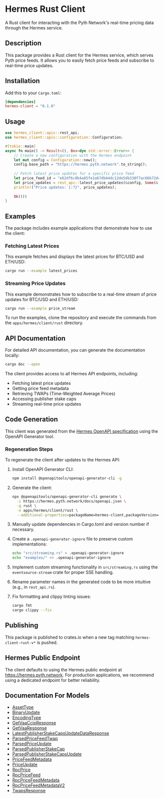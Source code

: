# Hermes Rust Client

A Rust client for interacting with the Pyth Network's real-time pricing data through the Hermes service.

## Description

This package provides a Rust client for the Hermes service, which serves Pyth price feeds. It allows you to easily fetch price feeds and subscribe to real-time price updates.

## Installation

Add this to your `Cargo.toml`:

```toml
[dependencies]
hermes-client = "0.1.0"
```

## Usage

```rust
use hermes_client::apis::rest_api;
use hermes_client::apis::configuration::Configuration;

#[tokio::main]
async fn main() -> Result<(), Box<dyn std::error::Error>> {
    // Create a new configuration with the Hermes endpoint
    let mut config = Configuration::new();
    config.base_path = "https://hermes.pyth.network".to_string();
    
    // Fetch latest price updates for a specific price feed
    let price_feed_id = "e62df6c8b4a85fe1a67db44dc12de5db330f7ac66b72dc658afedf0f4a415b43";
    let price_updates = rest_api::latest_price_updates(&config, Some(&[price_feed_id]), None, None).await?;
    println!("Price updates: {:?}", price_updates);
    
    Ok(())
}
```

## Examples

The package includes example applications that demonstrate how to use the client:

### Fetching Latest Prices

This example fetches and displays the latest prices for BTC/USD and ETH/USD:

```bash
cargo run --example latest_prices
```

### Streaming Price Updates

This example demonstrates how to subscribe to a real-time stream of price updates for BTC/USD and ETH/USD:

```bash
cargo run --example price_stream
```

To run the examples, clone the repository and execute the commands from the `apps/hermes/client/rust` directory.

## API Documentation

For detailed API documentation, you can generate the documentation locally:

```bash
cargo doc --open
```

The client provides access to all Hermes API endpoints, including:

- Fetching latest price updates
- Getting price feed metadata
- Retrieving TWAPs (Time-Weighted Average Prices)
- Accessing publisher stake caps
- Streaming real-time price updates

## Code Generation

This client was generated from the [Hermes OpenAPI specification](https://hermes.pyth.network/docs/openapi.json) using the OpenAPI Generator tool.

### Regeneration Steps

To regenerate the client after updates to the Hermes API:

1. Install OpenAPI Generator CLI:
   ```bash
   npm install @openapitools/openapi-generator-cli -g
   ```

2. Generate the client:
   ```bash
   npx @openapitools/openapi-generator-cli generate \
     -i https://hermes.pyth.network/docs/openapi.json \
     -g rust \
     -o apps/hermes/client/rust \
     --additional-properties=packageName=hermes-client,packageVersion=0.1.0
   ```

3. Manually update dependencies in Cargo.toml and version number if necessary.

4. Create a `.openapi-generator-ignore` file to preserve custom implementations:
   ```bash
   echo "src/streaming.rs" > .openapi-generator-ignore
   echo "examples/" >> .openapi-generator-ignore
   ```

5. Implement custom streaming functionality in `src/streaming.rs` using the `eventsource-stream` crate for proper SSE handling.

6. Rename parameter names in the generated code to be more intuitive (e.g., in `rest_api.rs`).

7. Fix formatting and clippy linting issues:
   ```bash
   cargo fmt
   cargo clippy --fix
   ```

## Publishing

This package is published to crates.io when a new tag matching `hermes-client-rust-v*` is pushed.

## Hermes Public Endpoint

The client defaults to using the Hermes public endpoint at https://hermes.pyth.network. For production applications, we recommend using a dedicated endpoint for better reliability.

## Documentation For Models

 - [AssetType](docs/AssetType.md)
 - [BinaryUpdate](docs/BinaryUpdate.md)
 - [EncodingType](docs/EncodingType.md)
 - [GetVaaCcipResponse](docs/GetVaaCcipResponse.md)
 - [GetVaaResponse](docs/GetVaaResponse.md)
 - [LatestPublisherStakeCapsUpdateDataResponse](docs/LatestPublisherStakeCapsUpdateDataResponse.md)
 - [ParsedPriceFeedTwap](docs/ParsedPriceFeedTwap.md)
 - [ParsedPriceUpdate](docs/ParsedPriceUpdate.md)
 - [ParsedPublisherStakeCap](docs/ParsedPublisherStakeCap.md)
 - [ParsedPublisherStakeCapsUpdate](docs/ParsedPublisherStakeCapsUpdate.md)
 - [PriceFeedMetadata](docs/PriceFeedMetadata.md)
 - [PriceUpdate](docs/PriceUpdate.md)
 - [RpcPrice](docs/RpcPrice.md)
 - [RpcPriceFeed](docs/RpcPriceFeed.md)
 - [RpcPriceFeedMetadata](docs/RpcPriceFeedMetadata.md)
 - [RpcPriceFeedMetadataV2](docs/RpcPriceFeedMetadataV2.md)
 - [TwapsResponse](docs/TwapsResponse.md)
